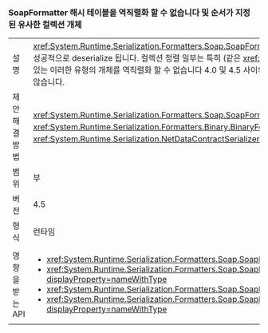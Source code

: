 ### <a name="soapformatter-cannot-deserialize-hashtable-and-similar-ordered-collection-objects"></a>SoapFormatter 해시 테이블을 역직렬화 할 수 없습니다 및 순서가 지정 된 유사한 컬렉션 개체

|   |   |
|---|---|
|설명|<xref:System.Runtime.Serialization.Formatters.Soap.SoapFormatter?displayProperty=name> 않습니다 개체 serialize 한.NET Framework 버전을 보장 하지는 다른 버전에서 성공적으로 deserialize 됩니다. 컬렉션 정렬 일부는 특히 (같은 <xref:System.Collections.Hashtable?displayProperty=name>)는.NET 4.5가 설치 된 serialize 된 경우.NET 4.0이 있는 이러한 유형의 개체를 역직렬화 할 수 없습니다 4.0 및 4.5 사이의 멤버를 추가 합니다. 직렬화된 데이터가 같은 .NET Framework 버전으로 직렬화 및 역직렬화되면 문제가 발생하지 않습니다.|
|제안 해결 방법|<xref:System.Runtime.Serialization.Formatters.Soap.SoapFormatter?displayProperty=name> 직렬화로 대체 해야 <xref:System.Runtime.Serialization.Formatters.Binary.BinaryFormatter?displayProperty=name> serialization 또는 <xref:System.Runtime.Serialization.NetDataContractSerializer?displayProperty=name> .NET Framework 변경 시 복원이 가능 합니다.|
|범위|부|
|버전|4.5|
|형식|런타임|
|영향을 받는 API|<ul><li><xref:System.Runtime.Serialization.Formatters.Soap.SoapFormatter.Serialize(System.IO.Stream,System.Object)?displayProperty=nameWithType></li><li><xref:System.Runtime.Serialization.Formatters.Soap.SoapFormatter.Serialize(System.IO.Stream,System.Object,System.Runtime.Remoting.Messaging.Header[])?displayProperty=nameWithType></li><li><xref:System.Runtime.Serialization.Formatters.Soap.SoapFormatter.Deserialize(System.IO.Stream)?displayProperty=nameWithType></li><li><xref:System.Runtime.Serialization.Formatters.Soap.SoapFormatter.Deserialize(System.IO.Stream,System.Runtime.Remoting.Messaging.HeaderHandler)?displayProperty=nameWithType></li></ul>|

